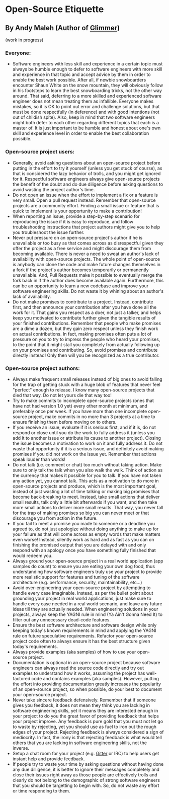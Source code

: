 # Open-Source Etiquette
## By Andy Maleh (Author of [Glimmer](https://github.com/AndyObtiva/glimmer))

(work in progress)

### Everyone:

- Software engineers with less skill and experience in a certain topic must always be humble enough to defer to software engineers with more skill and experience in that topic and accept advice by them in order to enable the best work possible. After all, if newbie snowboarders encounter Shaun White on the snow mountain, they will obviously follow in his footsteps to learn the best snowboarding tricks, not the other way around. That said, deferring to a more skilled and experienced software engineer does not mean treating them as infallible. Everyone makes mistakes, so it is OK to point out error and challenge solutions, but that must be done respectfully (in deference) and with good intentions (not out of childish spite). Also, keep in mind that two software engineers might both defer to each other regarding different topics that each is a master of. It is just important to be humble and honest about one's own skill and experience level in order to enable the best collaboration possible.

### Open-source project users:

- Generally, avoid asking questions about an open-source project before putting in the effort to try it yourself (unless you get stuck of course), as that is considered the lazy behavior of trolls, and you might get ignored for it. Respectful software engineers always give open-source projects the benefit of the doubt and do due diligence before asking questions to avoid wasting the project author's time.
- Do not open an issue when the effort to implement a fix or a feature is very small. Open a pull request instead. Remember that open-source projects are a community effort. Finding a small issue or feature that is quick to implement is your opportunity to make a contribution!
- When reporting an issue, provide a step-by-step scenario for reproducing the issue if it is easy to reproduce, and follow troubleshooting instructions that project authors might give you to help you troubleshoot the issue further.
- Never put pressure on an open-source project's author if he is unavailable or too busy as that comes across as disrespectful given they offer the project as a free service and might discourage them from becoming available. There is never a need to sweat an author's lack of availability with open-source projects. The whole point of open-source is anybody can clone the code and make future changes themselves in a fork if the project's author becomes temporarily or permanently unavailable. And, Pull Requests make it possible to eventually merge the fork back in if the author does become available again. Furthermore, this can be an opportunity to learn a new codebase and improve your software engineering skills. Do not waste it by whining about an author's lack of availability.
- Do not make promises to contribute to a project. Instead, contribute first, and then announce your contribution after you have done all the work for it. That gains you respect as a doer, not just a talker, and helps keep you motivated to contribute further given the tangible results of your finished contributions. Remember that people who make promises are a dime a dozen, but they gain zero respect unless they finish work on actual contributions. In fact, making promises often puts a lot of pressure on you to try to impress the people who heard your promises, to the point that it might stall you completely from actually following up on your promises and contributing. So, avoid promises and contribute directly instead! Only then will you be recognized as a true contributor.

### Open-source project authors:

- Always make frequent small releases instead of big ones to avoid falling for the trap of getting stuck with a huge blob of features that never feel "perfect" enough to release. I know many open-source projects that died that way. Do not let yours die that way too!
- Try to make commits to incomplete open-source projects (ones that have not had version 1.0 yet) every other month at minimum, and preferably once per week. If you have more than one incomplete open-source project, make commits in no more than 3 projects at a time to ensure finishing them before moving on to others.
- If you receive an issue, evaluate if it is serious first, and if it is, do not respond or close until you do the work to fully address it (unless you add it to another issue or attribute its cause to another project). Closing the issue becomes a motivation to work on it and fully address it. Do not waste that opportunity if it is a serious issue, and definitely avoid making promises if you did not work on the issue yet. Remember that actions speak louder than words!
- Do not talk (i.e. comment or chat) too much without taking action. Make sure to only talk the talk when you also walk the walk. Think of action as the currency that makes it possible for you to talk. If you have not taken any action yet, you cannot talk. This acts as a motivation to do more in open-source projects and produce, which is the most important goal, instead of just wasting a lot of time talking or making big promises that become back-breaking to meet. Instead, take small actions that deliver small results, talk only a little bit afterwards if you want, and then take more small actions to deliver more small results. That way, you never fall for the trap of making promises so big you can never meet or that discourage you from action in the future.
- If you fail to meet a promise you made to someone or a deadline you agreed to, do not just apologize without doing anything to make up for your failure as that will come across as empty words that make matters even worse! Instead, silently work as hard and as fast as you can on finishing the promised output that you are delayed with and only respond with an apology once you have something fully finished that would redeem you.
- Always ground your open-source project in a real world application (app samples do count) to ensure you are eating your own dog food, thus understanding how software engineers truly use your project to provide more realistic support for features and tuning of the software architecture (e.g. performance, security, maintainability, etc...)
- Avoid over-engineering your open-source project by attempting to handle every case imaginable. Instead, as per the bullet point about grounding your project in real world applications, just make sure to handle every case needed in a real world scenario, and leave any future ideas till they are actually needed. When engineering solutions in your projects, always keep the YAGNI rule in mind (Ya Ain't Gonna Need It) to filter out any unnecessary dead-code features.
- Ensure the best software architecture and software design while only keeping today's known requirements in mind and applying the YAGNI rule on future speculative requirements. Refactor your open-source project code often to always ensure it has the best structure given today's requirements.
- Always provide examples (aka samples) of how to use your open-source project. 
- Documentation is optional in an open-source project because software engineers can always read the source code directly and try out examples to understand how it works, assuming the project has well-factored code and contains examples (aka samples). However, putting the effort into providing documentation greatly increases the popularity of an open-source project, so when possible, do your best to document your open-source project.
- Never take sincere feedback defensively. Remember that if someone gives you feedback, it does not mean they think you are lacking in software engineering skills, yet it means they are interested enough in your project to do you the great favor of providing feedback that helps your project improve. Any feedback is pure gold that you must not let go to waste by rejecting, yet you should use as fuel to iron out the rough edges of your project. Rejecting feedback is always considered a sign of mediocrity. In fact, the irony is that rejecting feedback is what would tell others that you are lacking in software engineering skills, not the inverse.
- Setup a chat room for your project (e.g. [Gitter](https://gitter.im/) or IRC) to help users get instant help and provide feedback.
- If people try to waste your time by asking questions without having done any due dilligence, it is better to ignore their messages completely and close their issues right away as those people are effectively trolls and clearly do not belong to the demographic of strong software engineers that you should be targetting to begin with. So, do not waste any effort or time responding to them.
